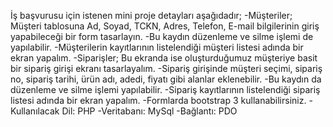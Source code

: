 İş başvurusu için istenen mini proje detayları aşağıdadır;
-Müşteriler; Müşteri tablosuna Ad, Soyad, TCKN, Adres, Telefon, E-mail bilgilerinin giriş yapabileceği bir form tasarlayın.
-Bu kaydın düzenleme ve silme işlemi de yapılabilir.
-Müşterilerin kayıtlarının listelendiği müşteri listesi adında bir ekran yapalım.
-Siparişler;  Bu ekranda ise oluşturduğumuz müşteriye basit bir sipariş girişi ekranı tasarlayalım. 
-Sipariş girişinde müşteri seçimi, sipariş no, sipariş tarihi, ürün adı, adedi, fiyatı gibi alanlar eklenebilir.
-Bu kaydın da düzenleme ve silme işlemi yapılabilir. 
-Sipariş kayıtlarının listelendiği sipariş listesi adında bir ekran yapalım.
-Formlarda bootstrap 3 kullanabilirsiniz.
-Kullanılacak Dil: PHP
-Veritabanı: MySql
-Bağlantı: PDO
